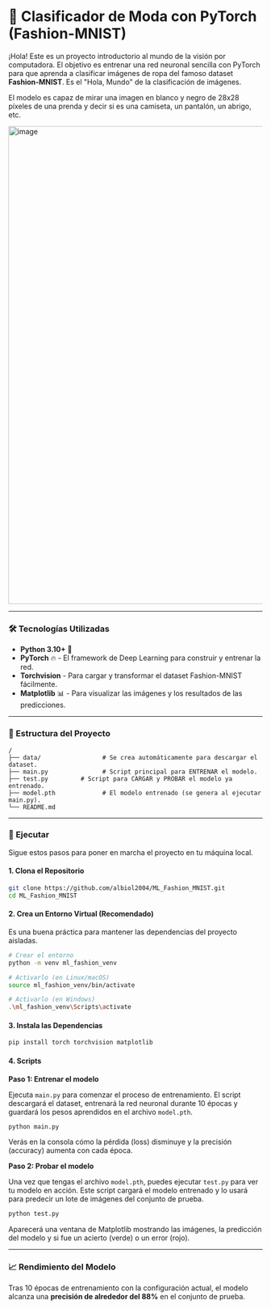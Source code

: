 # 🤖 Clasificador de Moda con PyTorch (Fashion-MNIST)

¡Hola! Este es un proyecto introductorio al mundo de la visión por computadora. El objetivo es entrenar una red neuronal sencilla con PyTorch para que aprenda a clasificar imágenes de ropa del famoso dataset **Fashion-MNIST**. Es el "Hola, Mundo" de la clasificación de imágenes.

El modelo es capaz de mirar una imagen en blanco y negro de 28x28 píxeles de una prenda y decir si es una camiseta, un pantalón, un abrigo, etc.


<img width="1867" height="945" alt="image" src="https://github.com/user-attachments/assets/c26d43d9-86f6-49e4-a339-fd64bf30c0bd" />


---

### 🛠️ Tecnologías Utilizadas

*   **Python 3.10+** 🐍
*   **PyTorch** 🔥 - El framework de Deep Learning para construir y entrenar la red.
*   **Torchvision** - Para cargar y transformar el dataset Fashion-MNIST fácilmente.
*   **Matplotlib** 📊 - Para visualizar las imágenes y los resultados de las predicciones.

---

### 📂 Estructura del Proyecto

```
/
├── data/                 # Se crea automáticamente para descargar el dataset.
├── main.py               # Script principal para ENTRENAR el modelo.
├── test.py         # Script para CARGAR y PROBAR el modelo ya entrenado.
├── model.pth             # El modelo entrenado (se genera al ejecutar main.py).
└── README.md
```

---

### 🚀 Ejecutar

Sigue estos pasos para poner en marcha el proyecto en tu máquina local.

#### 1. Clona el Repositorio
```bash
git clone https://github.com/albiol2004/ML_Fashion_MNIST.git
cd ML_Fashion_MNIST
```

#### 2. Crea un Entorno Virtual (Recomendado)
Es una buena práctica para mantener las dependencias del proyecto aisladas.

```bash
# Crear el entorno
python -m venv ml_fashion_venv

# Activarlo (en Linux/macOS)
source ml_fashion_venv/bin/activate

# Activarlo (en Windows)
.\ml_fashion_venv\Scripts\activate
```

#### 3. Instala las Dependencias
```bash
pip install torch torchvision matplotlib
```

#### 4. Scripts

**Paso 1: Entrenar el modelo**

Ejecuta `main.py` para comenzar el proceso de entrenamiento. El script descargará el dataset, entrenará la red neuronal durante 10 épocas y guardará los pesos aprendidos en el archivo `model.pth`.

```bash
python main.py
```
Verás en la consola cómo la pérdida (loss) disminuye y la precisión (accuracy) aumenta con cada época.

**Paso 2: Probar el modelo**

Una vez que tengas el archivo `model.pth`, puedes ejecutar `test.py` para ver tu modelo en acción. Este script cargará el modelo entrenado y lo usará para predecir un lote de imágenes del conjunto de prueba.

```bash
python test.py
```
Aparecerá una ventana de Matplotlib mostrando las imágenes, la predicción del modelo y si fue un acierto (verde) o un error (rojo).

---

### 📈 Rendimiento del Modelo

Tras 10 épocas de entrenamiento con la configuración actual, el modelo alcanza una **precisión de alrededor del 88%** en el conjunto de prueba.
